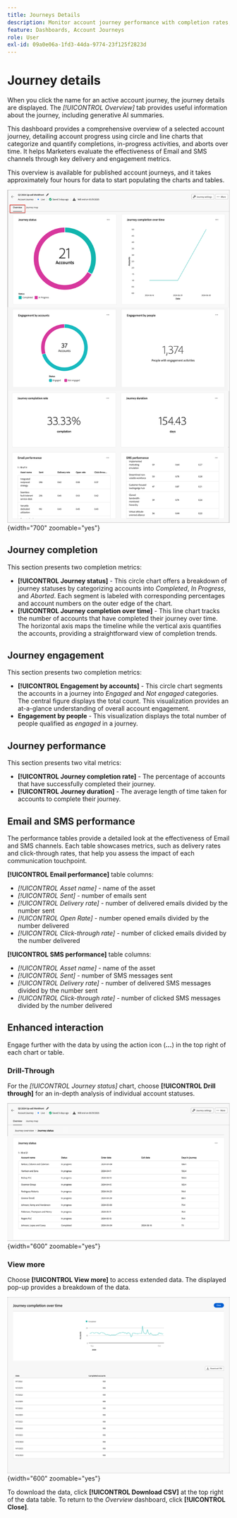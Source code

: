```yaml
---
title: Journeys Details
description: Monitor account journey performance with completion rates, engagement metrics, email/SMS analytics, and AI insights in Journey Optimizer B2B Edition.
feature: Dashboards, Account Journeys
role: User
exl-id: 09a0e06a-1fd3-44da-9774-23f125f2823d
---
```

# Journey details

When you click the name for an active account journey, the journey details are displayed. The _[!UICONTROL Overview]_ tab provides useful information about the journey, including generative AI summaries.

This dashboard provides a comprehensive overview of a selected account journey, detailing account progress using circle and line charts that categorize and quantify completions, in-progress activities, and aborts over time. It helps Marketers evaluate the effectiveness of Email and SMS channels through key delivery and engagement metrics.

This overview is available for published account journeys, and it takes approximately four hours for data to start populating the charts and tables.

![Access the active journey details](./assets/journey-detail-overview.png){width="700" zoomable="yes"}

## Journey completion

This section presents two completion metrics:

* **[!UICONTROL Journey status]** - This circle chart offers a breakdown of journey statuses by categorizing accounts into _Completed_, _In Progress_, and _Aborted_. Each segment is labeled with corresponding percentages and account numbers on the outer edge of the chart.
* **[!UICONTROL Journey completion over time]** - This line chart tracks the number of accounts that have completed their journey over time. The horizontal axis maps the timeline while the vertical axis quantifies the accounts, providing a straightforward view of completion trends.

## Journey engagement

This section presents two completion metrics:

* **[!UICONTROL Engagement by accounts]** - This circle chart segments the accounts in a journey into _Engaged_ and _Not engaged_ categories. The central figure displays the total count. This visualization provides an at-a-glance understanding of overall account engagement.
* **Engagement by people** - This visualization displays the total number of people qualified as _engaged_ in a journey.

## Journey performance

This section presents two vital metrics:

* **[!UICONTROL Journey completion rate]** - The percentage of accounts that have successfully completed their journey.
* **[!UICONTROL Journey duration]** - The average length of time taken for accounts to complete their journey.

## Email and SMS performance

The performance tables provide a detailed look at the effectiveness of Email and SMS channels. Each table showcases metrics, such as delivery rates and click-through rates, that help you assess the impact of each communication touchpoint.

**[!UICONTROL Email performance]** table columns:

* _[!UICONTROL Asset name]_ - name of the asset
* _[!UICONTROL Sent]_ - number of emails sent
* _[!UICONTROL Delivery rate]_ - number of delivered emails divided by the number sent
* _[!UICONTROL Open Rate]_ - number opened emails divided by the number delivered
* _[!UICONTROL Click-through rate]_ - number of clicked emails divided by the number delivered

**[!UICONTROL SMS performance]** table columns:

* _[!UICONTROL Asset name]_ - name of the asset
* _[!UICONTROL Sent]_ - number of SMS messages sent
* _[!UICONTROL Delivery rate]_ - number of delivered SMS messages divided by the number sent
* _[!UICONTROL Click-through rate]_ - number of clicked SMS messages divided by the number delivered
<!-- 
To generate a shareable PDF of your current view, click **[!UICONTROL Export]** at the top right of the page. -->

## Enhanced interaction

Engage further with the data by using the action icon (**...**) in the top right of each chart or table. 

### Drill-Through

For the _[!UICONTROL Journey status]_ chart, choose **[!UICONTROL Drill through]** for an in-depth analysis of individual account statuses.

![The drill through for the graph data](./assets/journey-status-drill-through.png){width="600" zoomable="yes"}
<!--
The applied global filters are carried over to the view and displayed at the top. Click the _Filter_ icon at the top left to filter the data display by journey.-->

### View more

Choose **[!UICONTROL View more]** to access extended data. The displayed pop-up provides a breakdown of the data. 

![View extended data](./assets/journey-completion-over-time-view-more.png){width="600" zoomable="yes"}

To download the data, click **[!UICONTROL Download CSV]** at the top right of the data table. To return to the _Overview_ dashboard, click **[!UICONTROL Close]**.
